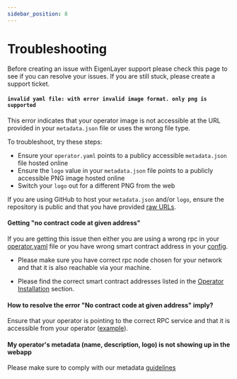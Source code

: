 ```yaml
---
sidebar_position: 8
---
```


# Troubleshooting

Before creating an issue with EigenLayer support please check this page to see if you can resolve your issues. If you are still stuck, please create a support ticket.

#### `invalid yaml file: with error invalid image format. only png is supported`

This error indicates that your operator image is not accessible at the URL provided in your `metadata.json` file or uses the wrong file type.

To troubleshoot, try these steps:

* Ensure your `operator.yaml` points to a publicy accessible `metadata.json` file hosted online
* Ensure the `logo` value in your `metadata.json` file points to a publicly accessible PNG image hosted online
* Switch your `logo` out for a different PNG from the web

If you are using GitHub to host your `metadata.json` and/or `logo`, ensure the repository is public and that you have provided [raw URLs](https://docs.github.com/en/repositories/working-with-files/using-files/viewing-a-file#viewing-or-copying-the-raw-file-content).

#### Getting "no contract code at given address"

If you are getting this issue then either you are using a wrong rpc in your [operator.yaml](https://github.com/Layr-Labs/eigenlayer-cli/blob/master/pkg/operator/config/operator-config-example.yaml#L32) file or you have wrong smart contract address in your [config](https://github.com/Layr-Labs/eigenlayer-cli/blob/master/pkg/operator/config/operator-config-example.yaml#L25).

* Please make sure you have correct rpc node chosen for your network and that it is also reachable via your machine.

* Please find the correct smart contract addresses listed in the [Operator Installation](./operator-installation.md) section.

#### How to resolve the error "No contract code at given address" imply?

Ensure that your operator is pointing to the correct RPC service and that it is accessible from your operator ([example](https://chainlist.org/)).

#### My operator's metadata (name, description, logo) is not showing up in the webapp
Please make sure to comply with our metadata [guidelines](./operator-installation.md#operator-configuration-and-registration)
